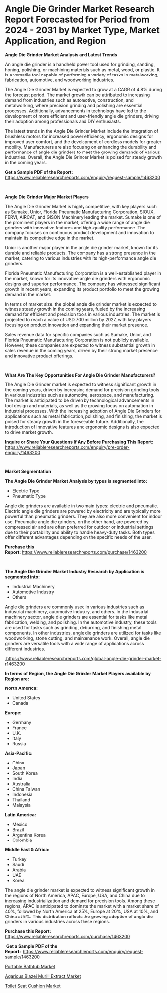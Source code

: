 <p><h1>Angle Die Grinder Market Research Report Forecasted for Period from 2024 -  2031 by Market Type, Market Application, and Region</h1></p><p><strong>Angle Die Grinder Market Analysis and Latest Trends</strong></p>
<p><p>An angle die grinder is a handheld power tool used for grinding, sanding, honing, polishing, or machining materials such as metal, wood, or plastic. It is a versatile tool capable of performing a variety of tasks in metalworking, fabrication, automotive, and woodworking industries.</p><p>The Angle Die Grinder Market is expected to grow at a CAGR of 4.8% during the forecast period. The market growth can be attributed to increasing demand from industries such as automotive, construction, and metalworking, where precision grinding and polishing are essential processes. Additionally, advancements in technology have led to the development of more efficient and user-friendly angle die grinders, driving their adoption among professionals and DIY enthusiasts.</p><p>The latest trends in the Angle Die Grinder Market include the integration of brushless motors for increased power efficiency, ergonomic designs for improved user comfort, and the development of cordless models for greater mobility. Manufacturers are also focusing on enhancing the durability and performance of angle die grinders to meet the growing demands of various industries. Overall, the Angle Die Grinder Market is poised for steady growth in the coming years.</p></p>
<p><strong>Get a Sample PDF of the Report:&nbsp;</strong> <a href="https://www.reliableresearchreports.com/enquiry/request-sample/1463200">https://www.reliableresearchreports.com/enquiry/request-sample/1463200</a></p>
<p>&nbsp;</p>
<p><strong>Angle Die Grinder Major Market Players</strong></p>
<p><p>The Angle Die Grinder Market is highly competitive, with key players such as Sumake, Unior, Florida Pneumatic Manufacturing Corporation, SIOUX, FERVI, AIRCAT, and GISON Machinery leading the market. Sumake is one of the prominent players in the market, offering a wide range of angle die grinders with innovative features and high-quality performance. The company focuses on continuous product development and innovation to maintain its competitive edge in the market.</p><p>Unior is another major player in the angle die grinder market, known for its durable and reliable products. The company has a strong presence in the market, catering to various industries with its high-performance angle die grinders.</p><p>Florida Pneumatic Manufacturing Corporation is a well-established player in the market, known for its innovative angle die grinders with ergonomic designs and superior performance. The company has witnessed significant growth in recent years, expanding its product portfolio to meet the growing demand in the market.</p><p>In terms of market size, the global angle die grinder market is expected to witness steady growth in the coming years, fueled by the increasing demand for efficient and precision tools in various industries. The market is projected to reach a value of USD 700 million by 2027, with key players focusing on product innovation and expanding their market presence.</p><p>Sales revenue data for specific companies such as Sumake, Unior, and Florida Pneumatic Manufacturing Corporation is not publicly available. However, these companies are expected to witness substantial growth in sales revenue in the coming years, driven by their strong market presence and innovative product offerings.</p></p>
<p>&nbsp;</p>
<p><strong>What Are The Key Opportunities For Angle Die Grinder Manufacturers?</strong></p>
<p><p>The Angle Die Grinder market is expected to witness significant growth in the coming years, driven by increasing demand for precision grinding tools in various industries such as automotive, aerospace, and manufacturing. The market is anticipated to be driven by technological advancements in tool design and materials, as well as the growing focus on automation in industrial processes. With the increasing adoption of Angle Die Grinders for applications such as metal fabrication, polishing, and finishing, the market is poised for steady growth in the foreseeable future. Additionally, the introduction of innovative features and ergonomic designs is also expected to drive market growth.</p></p>
<p><strong>Inquire or Share Your Questions If Any Before Purchasing This Report:</strong> <a href="https://www.reliableresearchreports.com/enquiry/pre-order-enquiry/1463200">https://www.reliableresearchreports.com/enquiry/pre-order-enquiry/1463200</a></p>
<p>&nbsp;</p>
<p><strong>Market Segmentation</strong></p>
<p><strong>The Angle Die Grinder Market Analysis by types is segmented into:</strong></p>
<p><ul><li>Electric Type</li><li>Pneumatic Type</li></ul></p>
<p><p>Angle die grinders are available in two main types: electric and pneumatic. Electric angle die grinders are powered by electricity and are typically more powerful than pneumatic grinders. They are also more convenient for indoor use. Pneumatic angle die grinders, on the other hand, are powered by compressed air and are often preferred for outdoor or industrial settings due to their portability and ability to handle heavy-duty tasks. Both types offer different advantages depending on the specific needs of the user.</p></p>
<p><strong>Purchase this Report:&nbsp;</strong><a href="https://www.reliableresearchreports.com/purchase/1463200">https://www.reliableresearchreports.com/purchase/1463200</a></p>
<p>&nbsp;</p>
<p><strong>The Angle Die Grinder Market Industry Research by Application is segmented into:</strong></p>
<p><ul><li>Industrial Machinery</li><li>Automotive Industry</li><li>Others</li></ul></p>
<p><p>Angle die grinders are commonly used in various industries such as industrial machinery, automotive industry, and others. In the industrial machinery sector, angle die grinders are essential for tasks like metal fabrication, welding, and polishing. In the automotive industry, these tools are used for tasks such as grinding, deburring, and finishing metal components. In other industries, angle die grinders are utilized for tasks like woodworking, stone cutting, and maintenance work. Overall, angle die grinders are versatile tools with a wide range of applications across different industries.</p></p>
<p><a href="https://www.reliableresearchreports.com/global-angle-die-grinder-market-r1463200">&nbsp;https://www.reliableresearchreports.com/global-angle-die-grinder-market-r1463200</a></p>
<p><strong>In terms of Region, the Angle Die Grinder Market Players available by Region are:</strong></p>
<p>
    <p> <strong> North America: </strong>
        <ul>
            <li>United States</li>
            <li>Canada</li>
        </ul>
        </p> 
    <p> <strong> Europe: </strong>
        <ul>
            <li>Germany</li>
            <li>France</li>
            <li>U.K.</li>
            <li>Italy</li>
            <li>Russia</li>
        </ul>
        </p> 
    <p> <strong> Asia-Pacific: </strong>
        <ul>
            <li>China</li>
            <li>Japan</li>
            <li>South Korea</li>
            <li>India</li>
            <li>Australia</li>
            <li>China Taiwan</li>
            <li>Indonesia</li>
            <li>Thailand</li>
            <li>Malaysia</li>
        </ul>
        </p> 
    <p> <strong> Latin America: </strong>
        <ul>
            <li>Mexico</li>
            <li>Brazil</li>
            <li>Argentina Korea</li>
            <li>Colombia</li>
        </ul>
        </p> 
    <p> <strong> Middle East & Africa: </strong>
        <ul>
            <li>Turkey</li>
            <li>Saudi</li>
            <li>Arabia</li>
            <li>UAE</li>
            <li>Korea</li>
        </ul>
    </p>
    </p>
<p><p>The angle die grinder market is expected to witness significant growth in the regions of North America, APAC, Europe, USA, and China due to increasing industrialization and demand for precision tools. Among these regions, APAC is anticipated to dominate the market with a market share of 40%, followed by North America at 25%, Europe at 20%, USA at 10%, and China at 5%. This distribution reflects the growing adoption of angle die grinders in various industries across these regions.</p></p>
<p><strong>Purchase this Report: </strong><a href="https://www.reliableresearchreports.com/purchase/1463200">https://www.reliableresearchreports.com/purchase/1463200</a></p>
<p>&nbsp;<strong>Get a Sample PDF of the Report:&nbsp;&nbsp;</strong><a href="https://www.reliableresearchreports.com/enquiry/request-sample/1463200">https://www.reliableresearchreports.com/enquiry/request-sample/1463200</a></p>
<p><strong></strong></p>
<p><p><a href="https://www.linkedin.com/pulse/analyzing-portable-bathtub-market-global-industry-perspective-owutc?trackingId=wzIguFE6wZ1xgASha6WazQ%3D%3D">Portable Bathtub Market</a></p><p><a href="https://www.linkedin.com/pulse/agaricus-blazei-murill-extractnbspmarket-focuses-market-zcccc?trackingId=EQh6Va9FH5Jwbmy3DQvscQ%3D%3D">Agaricus Blazei Murill Extract Market</a></p><p><a href="https://www.linkedin.com/pulse/analyzing-toilet-seat-cushion-market-global-industry-6hzte?trackingId=RzuaCwYo5%2F8Q2OreoPTElA%3D%3D">Toilet Seat Cushion Market</a></p></p>